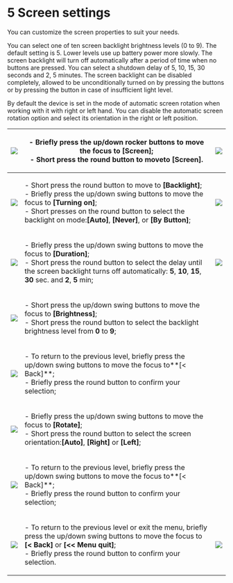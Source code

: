 # 5 Screen settings

You can customize the screen properties to suit your needs.

You can select one of ten screen backlight brightness levels (0 to 9). The default setting is 5. Lower levels use up battery power more slowly. The screen backlight will turn off automatically after a period of time when no buttons are pressed. You can select a shutdown delay of 5, 10, 15, 30 seconds and 2, 5 minutes. The screen backlight can be disabled completely, allowed to be unconditionally turned on by pressing the buttons or by pressing the button in case of insufficient light level.

By default the device is set in the mode of automatic screen rotation when working with it with right or left hand.  You can disable the automatic screen rotation option and select its orientation in the right or left position.

| ![](<../../.gitbook/assets/settings\_modality\_Zv\_per\_h\_f (6).png>)           | <p>- Briefly press the up/down rocker buttons to move the focus to <strong>[Screen]</strong>;<br>- Short press the round button to moveto <strong>[Screen]</strong>.</p>                                                                                                                                                                            | ![](../../.gitbook/assets/settings\_display\_selected\_f.png)                 |
| -------------------------------------------------------------------------------- | --------------------------------------------------------------------------------------------------------------------------------------------------------------------------------------------------------------------------------------------------------------------------------------------------------------------------------------------------- | ----------------------------------------------------------------------------- |
| ![](../../.gitbook/assets/settings\_display\_backlight\_selected\_f.png)         | <p>- Short press the round button to move to <strong>[Backlight]</strong>;<br>- Briefly press the up/down swing buttons to move the focus to <strong>[Turning on]</strong>;<br>- Short presses on the round button to select the backlight on mode:<strong>[Auto]</strong>, <strong>[Never]</strong>, or <strong>[By Button]</strong>;</p>          | ![](../../.gitbook/assets/settings\_display\_backlight\_auto\_f.png)          |
| ![](../../.gitbook/assets/settings\_display\_backlight\_duration\_10s\_f.png)    | <p>- Briefly press the up/down swing buttons to move the focus to <strong>[Duration]</strong>;<br>- Short press the round button to select the delay until the screen backlight turns off automatically: <strong>5</strong>, <strong>10</strong>, <strong>15</strong>, <strong>30</strong> sec. and <strong>2</strong>, <strong>5</strong> min;</p> | ![](../../.gitbook/assets/settings\_display\_backlight\_duration\_15s\_f.png) |
| ![](../../.gitbook/assets/settings\_display\_backlight\_brightness\_5\_f.png)    | <p>- Short press the up/down swing buttons to move the focus to <strong>[Brightness]</strong>;<br>- Short press the round button to select the backlight brightness level from <strong>0</strong> to <strong>9</strong>;</p>                                                                                                                        |                                                                               |
| ![](../../.gitbook/assets/settings\_display\_backlight\_return\_f.png)           | <p>- To return to the previous level, briefly press the up/down swing buttons to move the focus to**[&#x3C; Back]**;<br>- Briefly press the round button to confirm your selection;</p>                                                                                                                                                             |                                                                               |
| ![](../../.gitbook/assets/settings\_display\_orientation\_selected\_auto\_f.png) | <p>- Briefly press the up/down swing buttons to move the focus to <strong>[Rotate]</strong>;<br>- Short press the round button to select the screen orientation:<strong>[Auto]</strong>, <strong>[Right]</strong> or <strong>[Left]</strong>;</p>                                                                                                   |                                                                               |
| ![](<../../.gitbook/assets/settings\_display\_return\_f (2).png>)                | <p>- To return to the previous level, briefly press the up/down swing buttons to move the focus to**[&#x3C; Back]**;<br>- Briefly press the round button to confirm your selection;</p>                                                                                                                                                             |                                                                               |
| ![](<../../.gitbook/assets/settings\_return\_selected\_f (2).png>)               | <p>- To return to the previous level or exit the menu, briefly press the up/down swing buttons to move the focus to <strong>[&#x3C; Back]</strong> or <strong>[&#x3C;&#x3C; Menu quit]</strong>;<br>- Briefly press the round button to confirm your selection.</p>                                                                                 | ![](<../../.gitbook/assets/settings\_outofmenu\_selected\_f (2).png>)         |
